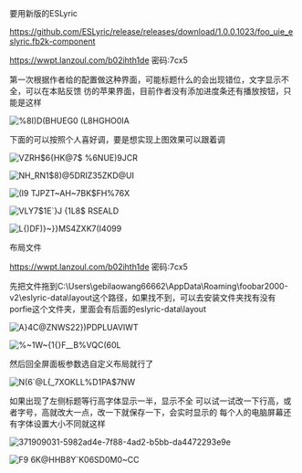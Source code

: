 要用新版的ESLyric

https://github.com/ESLyric/release/releases/download/1.0.0.1023/foo_uie_eslyric.fb2k-component

https://wwpt.lanzoul.com/b02ihth1de
密码:7cx5

第一次根据作者给的配置做这种界面，可能标题什么的会出现错位，文字显示不全，可以在本贴反馈
彷的苹果界面，目前作者没有添加进度条还有播放按钮，只能是这样

![%8I)D(BHUEG0 (L8HGHO0IA](https://github.com/user-attachments/assets/00c1c853-a17b-4af6-ad73-affe671bc310)

下面的可以按照个人喜好调，要是想实现上图效果可以跟着调

![VZRH$6{HK@7$ %6NUE)9JCR](https://github.com/user-attachments/assets/2e323052-d6a3-49f8-ab0a-1bd49a231955)

![NH_RN1$8)@5DRIZ35ZKD@UI](https://github.com/user-attachments/assets/76a16369-fa39-4eaa-9945-21534a0d5e9e)

![(I9 TJPZT~AH~7BK$FH%76X](https://github.com/user-attachments/assets/0b1c1c08-08f4-44ef-b887-9c556ab01737)

![VLY7$1E`}J {1L8$ RSEALD](https://github.com/user-attachments/assets/558e9a26-bafe-436c-be68-79fe8d52240e)

![L{)DF)}~}}MS4ZXK7(I4099](https://github.com/user-attachments/assets/5765686e-da8d-4d52-ba9a-0279945a5d8d)

布局文件

https://wwpt.lanzoul.com/b02ihth1de
密码:7cx5

先把文件拖到C:\Users\gebilaowang66662\AppData\Roaming\foobar2000-v2\eslyric-data\layout这个路径，如果找不到，可以去安装文件夹找有没有porfie这个文件夹，里面会有后面的eslyric-data\layout

![A}4C@ZNWS22})PDPLUAVIWT](https://github.com/user-attachments/assets/59d558e1-2b8d-4d0c-a0bd-bb1681cd1a22)

![%~1W~{1{}F__B$%VQC$(60L](https://github.com/user-attachments/assets/75f07529-2b26-4145-85ed-dbc0cab2726a)

然后回全屏面板参数选自定义布局就行了

![N(6`@L{_7XOKLL%D1PA$7NW](https://github.com/user-attachments/assets/3948741f-589c-4f88-ae6e-324c630b531a)

如果出现了左侧标题等行高字体显示一半，显示不全
可以试一试改一下行高，或者字号，高就改大一点，改一下就保存一下，会实时显示的
每个人的电脑屏幕还有字体设置大小不同就这样

![371909031-5982ad4e-7f88-4ad2-b5bb-da4472293e9e](https://github.com/user-attachments/assets/6e7866a6-c3d6-4764-9a93-c39653cdaeb8)

![F9 6K@HHB8Y`K06SD0M0~CC](https://github.com/user-attachments/assets/7e53d7aa-e70b-45c4-b995-e93dad4bff8f)
